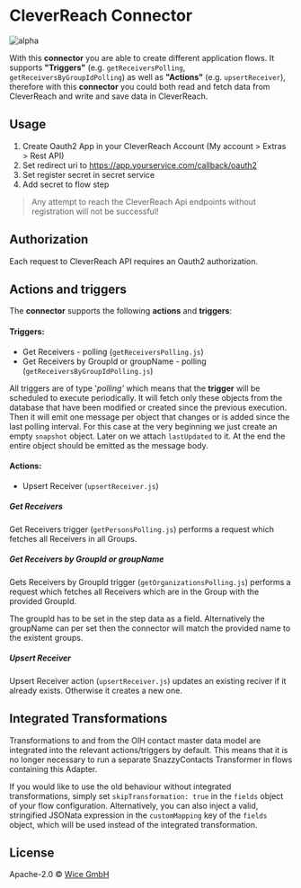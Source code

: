 # CleverReach Connector

![alpha](https://img.shields.io/badge/Status-Alpha-yellow.svg)

With this **connector** you are able to create different application flows. It supports **"Triggers"** (e.g. ``getReceiversPolling``, ``getReceiversByGroupIdPolling``) as well as **"Actions"** (e.g. ``upsertReceiver``), therefore with this **connector** you could both read and fetch data from CleverReach and write and save data in CleverReach.

## Usage

1. Create Oauth2 App in your CleverReach Account (My account > Extras > Rest API)
2. Set redirect uri to https://app.yourservice.com/callback/oauth2
3. Set register secret in secret service
4. Add secret to flow step

> Any attempt to reach the CleverReach Api endpoints without registration will not be successful!

## Authorization

Each request to CleverReach API requires an Oauth2 authorization.


## Actions and triggers
The **connector** supports the following **actions** and **triggers**:

#### Triggers:
  - Get Receivers - polling (```getReceiversPolling.js```)
  - Get Receivers by GroupId or groupName - polling (```getReceiversByGroupIdPolling.js```)

  All triggers are of type '*polling'* which means that the **trigger** will be scheduled to execute periodically. It will fetch only these objects from the database that have been modified or created since the previous execution. Then it will emit one message per object that changes or is added since the last polling interval. For this case at the very beginning we just create an empty `snapshot` object. Later on we attach ``lastUpdated`` to it. At the end the entire object should be emitted as the message body.

#### Actions:
  - Upsert Receiver (```upsertReceiver.js```)


##### Get Receivers

Get Receivers trigger (```getPersonsPolling.js```) performs a request which fetches all Receivers in all Groups.

##### Get Receivers by GroupId or groupName

Gets Receivers by GroupId trigger (```getOrganizationsPolling.js```) performs a request which fetches all Receivers which are in the Group with the provided GroupId.

The groupId has to be set in the step data as a field. Alternatively the groupName can per set then the connector will match the provided name to the existent groups.

##### Upsert Receiver

Upsert Receiver action (``upsertReceiver.js``) updates an existing reciver if it already exists. Otherwise it creates a new one.

## Integrated Transformations

Transformations to and from the OIH contact master data model are integrated into the relevant actions/triggers by default. This means that it is no longer necessary to run a separate SnazzyContacts Transformer in flows containing this Adapter.

If you would like to use the old behaviour without integrated transformations, simply set `skipTransformation: true` in the `fields` object of your flow configuration. Alternatively, you can also inject a valid, stringified JSONata expression in the `customMapping` key of the `fields` object, which will be used instead of the integrated transformation.


## License

Apache-2.0 © [Wice GmbH](https://wice.de/)
